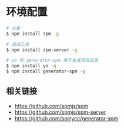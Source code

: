 # 环境配置

```bash
# 必备
$ npm install spm -g

# 调试工具
$ npm install spm-server -g

# yo 和 generator-spm 用于生成项目目录
$ npm install yo -g
$ npm install generator-spm -g
```

## 相关链接

* https://github.com/spmjs/spm
* https://github.com/spmjs/spm-server
* https://github.com/sorrycc/generator-spm

